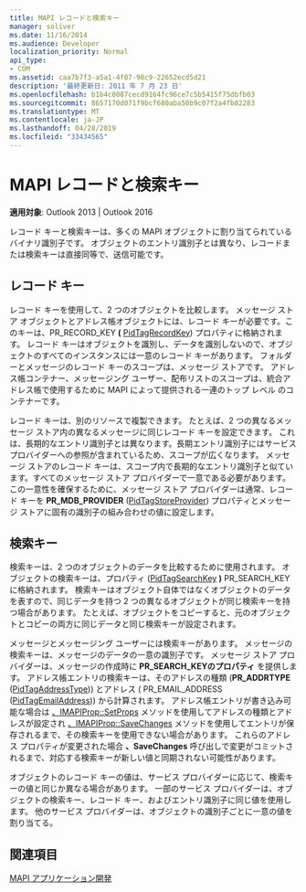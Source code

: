 ```yaml
---
title: MAPI レコードと検索キー
manager: soliver
ms.date: 11/16/2014
ms.audience: Developer
localization_priority: Normal
api_type:
- COM
ms.assetid: caa7b7f3-a5a1-4f07-98c9-22652ecd5d21
description: '最終更新日: 2011 年 7 月 23 日'
ms.openlocfilehash: b1b4c0087cecd9164fc96ce7c5b5415f75dbfb03
ms.sourcegitcommit: 8657170d071f9bcf680aba50b9c07f2a4fb82283
ms.translationtype: MT
ms.contentlocale: ja-JP
ms.lasthandoff: 04/28/2019
ms.locfileid: "33434565"
---
```

# <a name="mapi-record-and-search-keys"></a>MAPI レコードと検索キー

  
  
**適用対象**: Outlook 2013 | Outlook 2016 
  
レコード キーと検索キーは、多くの MAPI オブジェクトに割り当てられているバイナリ識別子です。 オブジェクトのエントリ識別子とは異なり、レコードまたは検索キーは直接同等で、送信可能です。 
  
## <a name="record-keys"></a>レコード キー

レコード キーを使用して、2 つのオブジェクトを比較します。 メッセージ ストア オブジェクトとアドレス帳オブジェクトには、レコード キーが必要です。このキーは、PR_RECORD_KEY **(** [PidTagRecordKey](pidtagrecordkey-canonical-property.md)) プロパティに格納されます。 レコード キーはオブジェクトを識別し、データを識別しないので、オブジェクトのすべてのインスタンスには一意のレコード キーがあります。 フォルダーとメッセージのレコード キーのスコープは、メッセージ ストアです。 アドレス帳コンテナー、メッセージング ユーザー、配布リストのスコープは、統合アドレス帳で使用するために MAPI によって提供される一連のトップ レベル のコンテナーです。
  
レコード キーは、別のリソースで複製できます。 たとえば、2 つの異なるメッセージ ストア内の異なるメッセージに同じレコード キーを設定できます。 これは、長期的なエントリ識別子とは異なります。長期エントリ識別子にはサービス プロバイダーへの参照が含まれているため、スコープが広くなります。 メッセージ ストアのレコード キーは、スコープ内で長期的なエントリ識別子と似ています。すべてのメッセージ ストア プロバイダーで一意である必要があります。 この一意性を確保するために、メッセージ ストア プロバイダーは通常、レコード キーを **PR_MDB_PROVIDER** ([PidTagStoreProvider](pidtagstoreprovider-canonical-property.md)) プロパティとメッセージ ストアに固有の識別子の組み合わせの値に設定します。
  
## <a name="search-keys"></a>検索キー

検索キーは、2 つのオブジェクトのデータを比較するために使用されます。 オブジェクトの検索キーは、プロパティ ([PidTagSearchKey](pidtagsearchkey-canonical-property.md) **)** PR_SEARCH_KEYに格納されます。 検索キーはオブジェクト自体ではなくオブジェクトのデータを表すので、同じデータを持つ 2 つの異なるオブジェクトが同じ検索キーを持つ場合があります。 たとえば、オブジェクトをコピーすると、元のオブジェクトとコピーの両方に同じデータと同じ検索キーが設定されます。
  
メッセージとメッセージング ユーザーには検索キーがあります。 メッセージの検索キーは、メッセージのデータの一意の識別子です。 メッセージ ストア プロバイダーは、メッセージの作成時に **PR_SEARCH_KEYのプロパティ** を提供します。 アドレス帳エントリの検索キーは、そのアドレスの種類 (**PR_ADDRTYPE** ([PidTagAddressType](pidtagaddresstype-canonical-property.md))) とアドレス ( PR_EMAIL_ADDRESS ([PidTagEmailAddress](pidtagemailaddress-canonical-property.md))) から計算されます。 アドレス帳エントリが書き込み可能な場合は [、IMAPIProp::SetProps](imapiprop-setprops.md) メソッドを使用してアドレスの種類とアドレスが設定され [、IMAPIProp::SaveChanges](imapiprop-savechanges.md) メソッドを使用してエントリが保存されるまで、その検索キーを使用できない場合があります。 これらのアドレス プロパティが変更された場合 **、SaveChanges** 呼び出しで変更がコミットされるまで、対応する検索キーが新しい値と同期されない可能性があります。 
  
オブジェクトのレコード キーの値は、サービス プロバイダーに応じて、検索キーの値と同じか異なる場合があります。 一部のサービス プロバイダーは、オブジェクトの検索キー、レコード キー、およびエントリ識別子に同じ値を使用します。 他のサービス プロバイダーは、オブジェクトの識別子ごとに一意の値を割り当てる。 
  
## <a name="see-also"></a>関連項目



[MAPI アプリケーション開発](mapi-application-development.md)


